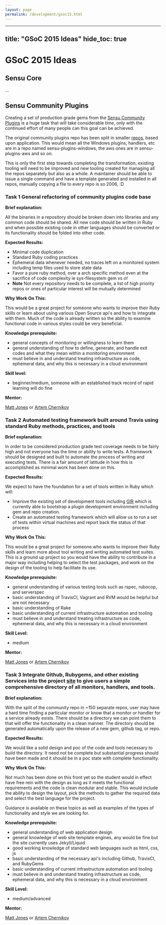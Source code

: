 ```yaml
---
layout: page
permalink: /development/gsoc15.html
---
```


---
title: "GSoC 2015 Ideas"
hide_toc: true
---

# GSoC 2015 Ideas

## Sensu Core
...

## Sensu Community Plugins

Creating a set of production grade gems from the [Sensu Community Plugins][2] is a huge task that will take considerable time, only with the continued effort of many people can this goal can be achieved.

The original community plugins repo has been split in smaller [repos][3], based upon application. This would mean all the Windows plugins, handlers, etc are in a repo named sensu-plugins-windows, the aws ones are in sensu-plugins-aws and so on.

This is only the first step towards completing the transformation, existing tooling will need to be improved and new tooling created for managing all the repos separately but also as a whole.  A maintainer should be able to issue a single command and have a template generated and installed in all repos, manually copying a file to every repo is so 2006, :D

### Task 1 General refactoring of community plugins code base

**Brief explanation:**

All the binaries in a repository should be broken down into libraries and any common code should be shared.  All new code should be written in Ruby and when possible existing code in other languages should be converted or its functionality should be folded into other code.

**Expected Results:**

* Minimal code duplication
* Standard Ruby coding practices
* Ephemeral data whenever needed, no traces left on a monitored system including temp files used to store state data
* Favor a pure ruby method, over a arch specific method even at the sacrifice of code complexity ie sys-filesystem gem vs `df`
* **Note** Not every repository needs to be complete, a list of high priority repos or ones of particular interest will be mutually determined

**Why Work On This:**

This would be a great project for someone who wants to improve their Ruby skills or learn about using various Open Source api's and how to integrate with them.  Much of the code is already written so the ability to examine functional code in various styles could be very beneficial.

**Knowledge prerequisite:**

* general concepts of monitoring or willingness to learn them
* general understanding of how to define, generate, and handle exit codes and what they mean within a monitoring environment
* must believe in and understand treating infrastructure as code, ephemeral data, and why this is necessary in a cloud environment

**Skill level:**

* beginner/medium, someone with an established track record of rapid learning will do fine

**Mentor:**

[Matt Jones](https://github.com/mattyjones) or [Artem Chernikov](https://github.com/kalabiyau)

### Task 2 Automated testing framework built around Travis using standard Ruby methods, practices, and tools

**Brief explanation:**

In order to be considered production grade test coverage needs to be fairly high and not everyone has the time or ability to write tests. A framework should be designed and built to automate the process of writing and executing tests.  There is a fair amount of latitude in how this is accomplished as minimal work has been done on this.

**Expected Results:**

We expect to have the foundation for a set of tools written in Ruby which will:

* Improve the existing set of development tools including [GIR][1] which is currently able to bootstrap a plugin development environment including gem and repo creation.
* Create an automated testing framework which will allow us to run a set of tests within virtual machines and report back the status of that process

**Why Work On This:**

This would be a great project for someone who wants to improve their Ruby skills and learn more about tool writing and writing automated test suites.  This is a ground up project so you would have the ability to contribute in a major way including helping to select the test packages, and work on the design of the tooling to help facilitate its use.

**Knowledge prerequisite:**

* general understanding of various testing tools such as rspec, rubocop, and serverspec
* basic understanding of TravisCI, Vagrant and RVM would be helpful but are not necessary
* basic understanding of Rake
* basic understanding of current infrastructure automation and tooling
* must believe in and understand treating infrastructure as code, ephemeral data, and why this is necessary in a cloud environment

**Skill Level:**

* medium

**Mentor:**

[Matt Jones](https://github.com/mattyjones) or [Artem Chernikov](https://github.com/kalabiyau)

### Task 3 Integrate Github, Rubygems, and other existing Services into the project [site][3] to give users a simple comprehensive directory of all monitors, handlers, and tools.

**Brief explanation:**

With the split of the community repo in ~150 separate repos, user may have a hard time finding a particular monitor or know that a monitor or handler for a service already exists.  There should be a directory we can point them to that will offer the functionality in a clean manner.  The directory should be generated automatically upon the release of a new gem, github tag, or repo.

**Expected Results:**

We would like a solid design and poc of the code and tools necessary to build the directory. It need not be complete but substantial progress should have been made and it should be in a poc state with complete functionality.

**Why Work On This:**

Not much has been done on this front yet so the student would in effect have free rein with the design as long as it meets the functional requirements and the code is clean modular and stable.  This would include the ability to design the layout, pick the methods to gather the required data and select the best language for the project.

Guidance is available on these topics as well as examples of the types of functionality and style we are looking for.

**Knowledge prerequisite:**

* general understanding of web application design
* general knowledge of web site template engines, any would be fine but the site currently uses Jekyll/Liquid
* good working knowledge of standard web languages such as html, css, js
* basic understanding of the necessary api's including Github, TravisCI, and RubyGems
* basic understanding of current infrastructure automation and tooling
* must believe in and understand treating infrastructure as code, ephemeral data, and why this is necessary in a cloud environment

**Skill Level:**

* medium/advanced

**Mentor:**

[Matt Jones](https://github.com/mattyjones) or [Artem Chernikov](https://github.com/kalabiyau)


[1]: https://github.com/sensu-plugins/GIR
[2]: https://github.com/sensu/sensu-community-plugins
[3]: https://github.com/sensu-plugins
